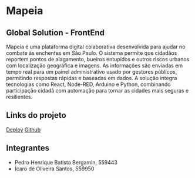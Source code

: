 # Mapeia
## Global Solution - FrontEnd

Mapeia é uma plataforma digital colaborativa desenvolvida para ajudar no combate às enchentes em São Paulo. O sistema permite que cidadãos reportem pontos de alagamento, bueiros entupidos e outros riscos urbanos com localização geográfica e imagens. As informações são enviadas em tempo real para um painel administrativo usado por gestores públicos, permitindo respostas rápidas e baseadas em dados. A solução integra tecnologias como React, Node-RED, Arduino e Python, combinando participação cidadã com automação para tornar as cidades mais seguras e resilientes.

## Links do projeto
[Deploy](https://gs-web-2sem.vercel.app/)
[Github](https://github.com/phbrg/gs-web-2sem)

## Integrantes
- Pedro Henrique Batista Bergamin, 559443
- Ícaro de Oliveira Santos, 559950